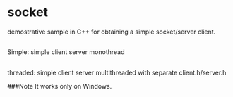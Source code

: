 # socket

demostrative sample in C++ for obtaining a simple socket/server client.

##
Simple: simple client server monothread 

##
threaded: simple client server multithreaded with separate client.h/server.h


###Note
It works only on Windows.

